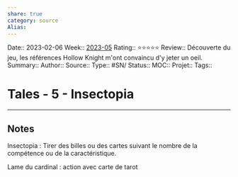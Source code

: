 ```yaml
---
share: true 
category: source
Alias:
---
```

Date:: 2023-02-06
Week:: [2023-05](2023-05.md)
Rating:: ⭐⭐⭐⭐⭐
Review:: Découverte du jeu, les références Hollow Knight m'ont convaincu d'y jeter un oeil.
Summary:: 
Author::
Source:: 
Type:: #SN/
Status:: 
MOC::
Projet:: 
Tags:: 

# Tales - 5 - Insectopia


***

## Notes

Insectopia : Tirer des billes ou des cartes suivant le nombre de la compétence ou de la caractéristique.

Lame du cardinal : action avec carte de tarot

